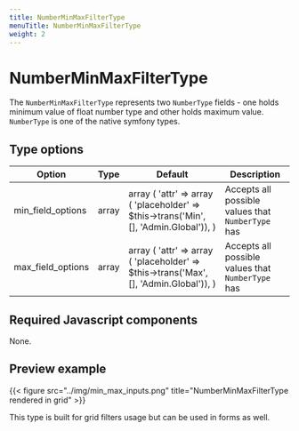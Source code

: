 ```yaml
---
title: NumberMinMaxFilterType
menuTitle: NumberMinMaxFilterType
weight: 2
---
```


# NumberMinMaxFilterType

The `NumberMinMaxFilterType` represents two `NumberType` fields - one holds minimum value of float number type and other holds maximum value.
`NumberType` is one of the native symfony types.

## Type options

| Option   | Type    | Default | Description                           |
| -------- | ------- | ------- | ------------------------------------- |
| min_field_options  | array   | array ( 'attr' => array ( 'placeholder' => $this->trans('Min', [], 'Admin.Global')), )   | Accepts all possible values that `NumberType` has |
| max_field_options | array | array ( 'attr' => array ( 'placeholder' => $this->trans('Max', [], 'Admin.Global')), )   | Accepts all possible values that `NumberType` has      |

## Required Javascript components
    
None.

## Preview example

{{< figure src="../img/min_max_inputs.png" title="NumberMinMaxFilterType rendered in grid" >}}

This type is built for grid filters usage but can be used in forms as well.